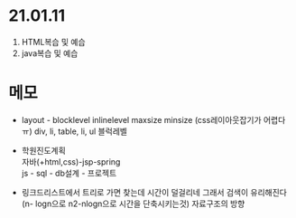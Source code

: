 # 21.01.11
1. HTML복습 및 예습
2. java복습 및 예습

# 메모

* layout - blocklevel inlinelevel maxsize minsize (css레이아웃잡기가 어렵다 ㅠ)
div, li, table, li, ul 블럭레벨
  

* 학원진도계획    
자바(+html,css)-jsp-spring   
js - sql - db설계 - 프로젝트
  

* 링크드리스트에서 트리로 가면 찾는데 시간이 덜걸리네 그래서 검색이 유리해진다
  (n- logn으로 n2-nlogn으로 시간을 단축시키는것) 자료구조의 방향
